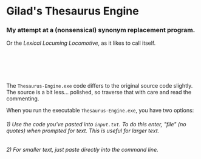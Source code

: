 # Gilad's Thesaurus Engine
### My attempt at a (nonsensical) synonym replacement program.

Or the *Lexical Locuming Locomotive*, as it likes to call itself.

<br/>
<br/>
<br/>
<br/>

The `Thesaurus-Engine.exe` code differs to the original source code slightly. The source is a bit less... polished, so traverse that with care and read the commenting.

When you run the executable `Thesaurus-Engine.exe`, you have two options:
###### 1) Use the code you've pasted into `input.txt`. To do this enter, "file" (no quotes) when prompted for text. This is useful for larger text.
###### 2) For smaller text, just paste directly into the command line.
